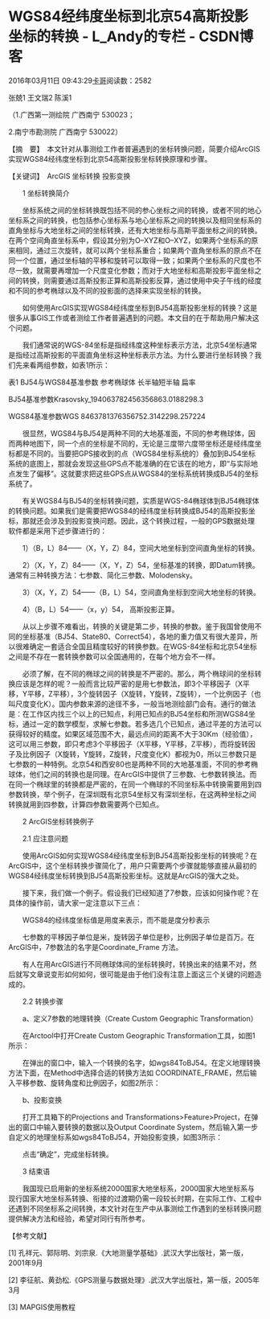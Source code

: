 # WGS84经纬度坐标到北京54高斯投影坐标的转换 - L_Andy的专栏 - CSDN博客

2016年03月11日 09:43:29[卡哥](https://me.csdn.net/L_Andy)阅读数：2582


                
张兢1 王文瑞2 陈溪1

（1.广西第一测绘院 广西南宁 530023；

2.南宁市勘测院 广西南宁 530022）

【摘　要】　本文针对从事测绘工作者普遍遇到的坐标转换问题，简要介绍ArcGIS实现WGS84经纬度坐标到北京54高斯投影坐标转换原理和步骤。

【关键词】　ArcGIS 坐标转换 投影变换

　　1 坐标转换简介

　　坐标系统之间的坐标转换既包括不同的参心坐标之间的转换，或者不同的地心坐标系之间的转换，也包括参心坐标系与地心坐标系之间的转换以及相同坐标系的直角坐标与大地坐标之间的坐标转换，还有大地坐标与高斯平面坐标之间的转换。 在两个空间角直坐标系中，假设其分别为O–XYZ和O–XYZ，如果两个坐标系的原来相同，通过三次旋转，就可以两个坐标系重合；如果两个直角坐标系的原点不在同一个位置，通过坐标轴的平移和旋转可以取得一致；如果两个坐标系的尺度也不尽一致，就需要再增加一个尺度变化参数；而对于大地坐标和高斯投影平面坐标之间的转换，则需要通过高斯投影正算和高斯投影反算，通过使用中央子午线的经度和不同的参考椭球以及不同的投影面的选择来实现坐标的转换。

　　如何使用ArcGIS实现WGS84经纬度坐标到BJ54高斯投影坐标的转换？这是很多从事GIS工作或者测绘工作者普遍遇到的问题。本文目的在于帮助用户解决这个问题。

　　我们通常说的WGS-84坐标是指经纬度这种坐标表示方法，北京54坐标通常是指经过高斯投影的平面直角坐标这种坐标表示方法。为什么要进行坐标转换？我们先来看两组参数，如表1所示：

表1 BJ54与WGS84基准参数
参考椭球体
长半轴短半轴
扁率

BJ54基准参数Krasovsky_194063782456356863.0188298.3

WGS84基准参数WGS 8463781376356752.3142298.257224

　　很显然，WGS84与BJ54是两种不同的大地基准面，不同的参考椭球体，因而两种地图下，同一个点的坐标是不同的，无论是三度带六度带坐标还是经纬度坐标都是不同的。当要把GPS接收到的点（WGS84坐标系统的）叠加到BJ54坐标系统的底图上，那就会发现这些GPS点不能准确的在它该在的地方，即“与实际地点发生了偏移”。这就要求把这些GPS点从WGS84的坐标系统转换成BJ54的坐标系统了。

　　有关WGS84与BJ54的坐标转换问题，实质是WGS-84椭球体到BJ54椭球体的转换问题。如果我们是需要把WGS84的经纬度坐标转换成BJ54的高斯投影坐标，那就还会涉及到投影变换问题。因此，这个转换过程，一般的GPS数据处理软件都是采用下述步骤进行的：

　　1）（B，L）84——（X，Y，Z）84，空间大地坐标到空间直角坐标的转换。

　　2）（X，Y，Z）84——（X，Y，Z）54，坐标基准的转换，即Datum转换。通常有三种转换方法：七参数、简化三参数、Molodensky。

　　3）（X，Y，Z）54——（B，L）54，空间直角坐标到空间大地坐标的转换。

　　4）（B，L）54——（x，y）54， 高斯投影正算。

　　从以上步骤不难看出，转换的关键是第二步，转换的参数。鉴于我国曾使用不同的坐标基准（BJ54、State80、Correct54），各地的重力值又有很大差异，所以很难确定一套适合全国且精度较好的转换参数。在WGS-84坐标和北京54坐标之间是不存在一套转换参数可以全国通用的，在每个地方会不一样。

　　必须了解，在不同的椭球之间的转换是不严密的。那么，两个椭球间的坐标转换应该是怎样的呢？一般而言比较严密的是用七参数法，即3个平移因子（X平移，Y平移，Z平移），3个旋转因子（X旋转，Y旋转，Z旋转），一个比例因子（也叫尺度变化K）。国内参数来源的途径不多，一般当地测绘部门会有。通行的做法是：在工作区内找三个以上的已知点，利用已知点的BJ54坐标和所测WGS84坐标，通过一定的数学模型，求解七参数。若多选几个已知点，通过平差的方法可以获得较好的精度。如果区域范围不大，最远点间的距离不大于30Km（经验值），这可以用三参数，即只考虑3个平移因子（X平移，Y平移，Z平移），而将旋转因子及比例因子（X旋转，Y旋转，Z旋转，尺度变化K）都视为0，所以三参数只是七参数的一种特例。北京54和西安80也是两种不同的大地基准面，不同的参考椭球体，他们之间的转换也是同理。在ArcGIS中提供了三参数、七参数转换法。而在同一个椭球里的转换都是严密的，在同一个椭球的不同坐标系中转换需要用到四参数转换，举个例子，在深圳既有北京54坐标又有深圳坐标，在这两种坐标之间转换就用到四参数，计算四参数需要两个已知点。

　　2 ArcGIS坐标转换例子

　　2.1 应注意问题

　　使用ArcGIS如何实现WGS84经纬度坐标到BJ54高斯投影坐标的转换呢？在ArcGIS中，这个坐标转换步骤简化了，用户只需要两个步骤就能够直接从最初的WGS84经纬度坐标转换到BJ54高斯投影坐标。这就是ArcGIS的强大之处。

　　接下来，我们做一个例子。假设我们已经知道了7参数，应该如何操作呢？在具体的操作前，请大家一定注意以下三点：

　　WGS84的经纬度坐标值是用度来表示，而不能是度分秒表示

　　七参数的平移因子单位是米，旋转因子单位是秒，比例因子单位是百万。在ArcGIS中，7参数法的名字是Coordinate_Frame 方法。

　　有人在用ArcGIS进行不同椭球体间的坐标转换时，转换出来的结果不对，然后就写文章说变形如何如何，很可能是由于他们没有注意上面这三个关键的问题造成的。

　　2.2 转换步骤

　　a、定义7参数的地理转换（Create Custom Geographic Transformation）

　　在Arctool中打开Create Custom Geographic Transformation工具，如图1所示：

　　在弹出的窗口中，输入一个转换的名字，如wgs84ToBJ54。在定义地理转换方法下面，在Method中选择合适的转换方法如 COORDINATE_FRAME，然后输入平移参数、旋转角度和比例因子，如图2所示：

　　b、投影变换

　　打开工具箱下的Projections and Transformations>Feature>Project，在弹出的窗口中输入要转换的数据以及Output Coordinate System，然后输入第一步自定义的地理坐标系如wgs84ToBJ54，开始投影变换，如图3所示：

　　点击“确定”，完成坐标转换。

　　3 结束语

　　我国现已启用新的坐标系统2000国家大地坐标系，2000国家大地坐标系与现行国家大地坐标系转换、衔接的过渡期仍需一段较长时期，在实际工作、工程中还遇到不同坐标系之间转换，本文针对在生产中从事测绘工作遇到的坐标转换问题提供解决方法和经验，希望对同行有所参考。

【参考文献】

[1] 孔祥元、郭际明、刘宗泉.《大地测量学基础》.武汉大学出版社，第一版，2001年9月

[2] 李征航、黄劲松.《GPS测量与数据处理》.武汉大学出版社，第一版，2005年3月

[3] MAPGIS使用教程

